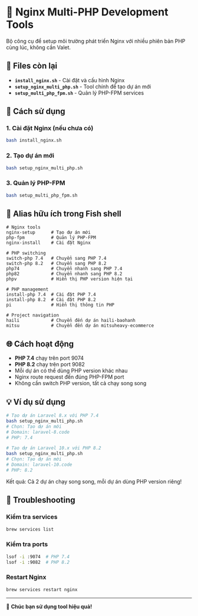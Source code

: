 # 🚀 Nginx Multi-PHP Development Tools

Bộ công cụ để setup môi trường phát triển Nginx với nhiều phiên bản PHP cùng lúc, không cần Valet.

## 📁 Files còn lại

- **`install_nginx.sh`** - Cài đặt và cấu hình Nginx
- **`setup_nginx_multi_php.sh`** - Tool chính để tạo dự án mới
- **`setup_multi_php_fpm.sh`** - Quản lý PHP-FPM services

## 🚀 Cách sử dụng

### 1. Cài đặt Nginx (nếu chưa có)
```bash
bash install_nginx.sh
```

### 2. Tạo dự án mới
```bash
bash setup_nginx_multi_php.sh
```

### 3. Quản lý PHP-FPM
```bash
bash setup_multi_php_fpm.sh
```

## 🎯 Alias hữu ích trong Fish shell

```fish
# Nginx tools
nginx-setup      # Tạo dự án mới
php-fpm          # Quản lý PHP-FPM
nginx-install    # Cài đặt Nginx

# PHP switching
switch-php 7.4   # Chuyển sang PHP 7.4
switch-php 8.2   # Chuyển sang PHP 8.2
php74            # Chuyển nhanh sang PHP 7.4
php82            # Chuyển nhanh sang PHP 8.2
phpv             # Hiển thị PHP version hiện tại

# PHP management
install-php 7.4  # Cài đặt PHP 7.4
install-php 8.2  # Cài đặt PHP 8.2
pi               # Hiển thị thông tin PHP

# Project navigation
haili            # Chuyển đến dự án haili-baohanh
mitsu            # Chuyển đến dự án mitsuheavy-ecommerce
```

## 🌐 Cách hoạt động

- **PHP 7.4** chạy trên port 9074
- **PHP 8.2** chạy trên port 9082
- Mỗi dự án có thể dùng PHP version khác nhau
- Nginx route request đến đúng PHP-FPM port
- Không cần switch PHP version, tất cả chạy song song

## 💡 Ví dụ sử dụng

```bash
# Tạo dự án Laravel 8.x với PHP 7.4
bash setup_nginx_multi_php.sh
# Chọn: Tạo dự án mới
# Domain: laravel-8.code
# PHP: 7.4

# Tạo dự án Laravel 10.x với PHP 8.2
bash setup_nginx_multi_php.sh
# Chọn: Tạo dự án mới
# Domain: laravel-10.code
# PHP: 8.2
```

Kết quả: Cả 2 dự án chạy song song, mỗi dự án dùng PHP version riêng!

## 🔧 Troubleshooting

### Kiểm tra services
```bash
brew services list
```

### Kiểm tra ports
```bash
lsof -i :9074  # PHP 7.4
lsof -i :9082  # PHP 8.2
```

### Restart Nginx
```bash
brew services restart nginx
```

---

🎉 **Chúc bạn sử dụng tool hiệu quả!**
